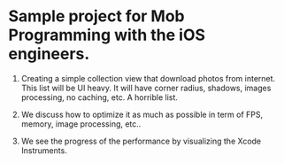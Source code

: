 # Sample project for Mob Programming with the iOS engineers.

1. Creating a simple collection view that download photos from internet. 
This list will be UI heavy. It will have corner radius, shadows, images processing, no caching, etc. A horrible list.

2. We discuss how to optimize it as much as possible in term of FPS, memory, image processing, etc..

3. We see the progress of the performance by visualizing the Xcode Instruments.

